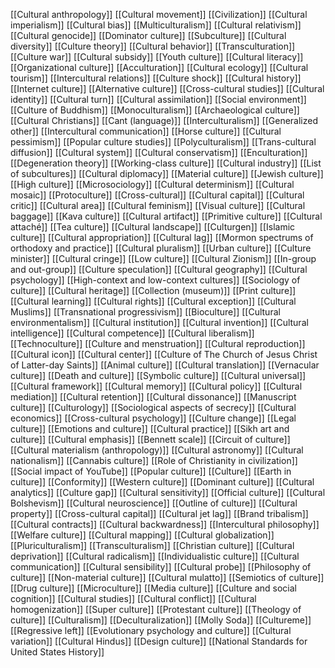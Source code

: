 [[Cultural anthropology]]
[[Cultural movement]]
[[Civilization]]
[[Cultural imperialism]]
[[Cultural bias]]
[[Multiculturalism]]
[[Cultural relativism]]
[[Cultural genocide]]
[[Dominator culture]]
[[Subculture]]
[[Cultural diversity]]
[[Culture theory]]
[[Cultural behavior]]
[[Transculturation]]
[[Culture war]]
[[Cultural subsidy]]
[[Youth culture]]
[[Cultural literacy]]
[[Organizational culture]]
[[Acculturation]]
[[Cultural ecology]]
[[Cultural tourism]]
[[Intercultural relations]]
[[Culture shock]]
[[Cultural history]]
[[Internet culture]]
[[Alternative culture]]
[[Cross-cultural studies]]
[[Cultural identity]]
[[Cultural turn]]
[[Cultural assimilation]]
[[Social environment]]
[[Culture of Buddhism]]
[[Monoculturalism]]
[[Archaeological culture]]
[[Cultural Christians]]
[[Cant (language)]]
[[Interculturalism]]
[[Generalized other]]
[[Intercultural communication]]
[[Horse culture]]
[[Cultural pessimism]]
[[Popular culture studies]]
[[Polyculturalism]]
[[Trans-cultural diffusion]]
[[Cultural system]]
[[Cultural conservatism]]
[[Enculturation]]
[[Degeneration theory]]
[[Working-class culture]]
[[Cultural industry]]
[[List of subcultures]]
[[Cultural diplomacy]]
[[Material culture]]
[[Jewish culture]]
[[High culture]]
[[Microsociology]]
[[Cultural determinism]]
[[Cultural mosaic]]
[[Protoculture]]
[[Cross-cultural]]
[[Cultural capital]]
[[Cultural critic]]
[[Cultural area]]
[[Cultural feminism]]
[[Visual culture]]
[[Cultural baggage]]
[[Kava culture]]
[[Cultural artifact]]
[[Primitive culture]]
[[Cultural attaché]]
[[Tea culture]]
[[Cultural landscape]]
[[Culturgen]]
[[Islamic culture]]
[[Cultural appropriation]]
[[Cultural lag]]
[[Mormon spectrums of orthodoxy and practice]]
[[Cultural pluralism]]
[[Urban culture]]
[[Culture minister]]
[[Cultural cringe]]
[[Low culture]]
[[Cultural Zionism]]
[[In-group and out-group]]
[[Culture speculation]]
[[Cultural geography]]
[[Cultural psychology]]
[[High-context and low-context cultures]]
[[Sociology of culture]]
[[Cultural heritage]]
[[Collection (museum)]]
[[Print culture]]
[[Cultural learning]]
[[Cultural rights]]
[[Cultural exception]]
[[Cultural Muslims]]
[[Transnational progressivism]]
[[Bioculture]]
[[Cultural environmentalism]]
[[Cultural institution]]
[[Cultural invention]]
[[Cultural intelligence]]
[[Cultural competence]]
[[Cultural liberalism]]
[[Technoculture]]
[[Culture and menstruation]]
[[Cultural reproduction]]
[[Cultural icon]]
[[Cultural center]]
[[Culture of The Church of Jesus Christ of Latter-day Saints]]
[[Animal culture]]
[[Cultural translation]]
[[Vernacular culture]]
[[Death and culture]]
[[Symbolic culture]]
[[Cultural universal]]
[[Cultural framework]]
[[Cultural memory]]
[[Cultural policy]]
[[Cultural mediation]]
[[Cultural retention]]
[[Cultural dissonance]]
[[Manuscript culture]]
[[Culturology]]
[[Sociological aspects of secrecy]]
[[Cultural economics]]
[[Cross-cultural psychology]]
[[Culture change]]
[[Legal culture]]
[[Emotions and culture]]
[[Cultural practice]]
[[Sikh art and culture]]
[[Cultural emphasis]]
[[Bennett scale]]
[[Circuit of culture]]
[[Cultural materialism (anthropology)]]
[[Cultural astronomy]]
[[Cultural nationalism]]
[[Cannabis culture]]
[[Role of Christianity in civilization]]
[[Social impact of YouTube]]
[[Popular culture]]
[[Culture]]
[[Earth in culture]]
[[Conformity]]
[[Western culture]]
[[Dominant culture]]
[[Cultural analytics]]
[[Culture gap]]
[[Cultural sensitivity]]
[[Official culture]]
[[Cultural Bolshevism]]
[[Cultural neuroscience]]
[[Outline of culture]]
[[Cultural property]]
[[Cross-cultural capital]]
[[Cultural jet lag]]
[[Brand tribalism]]
[[Cultural contracts]]
[[Cultural backwardness]]
[[Intercultural philosophy]]
[[Welfare culture]]
[[Cultural mapping]]
[[Cultural globalization]]
[[Pluriculturalism]]
[[Transculturalism]]
[[Christian culture]]
[[Cultural deprivation]]
[[Cultural radicalism]]
[[Individualistic culture]]
[[Cultural communication]]
[[Cultural sensibility]]
[[Cultural probe]]
[[Philosophy of culture]]
[[Non-material culture]]
[[Cultural mulatto]]
[[Semiotics of culture]]
[[Drug culture]]
[[Microculture]]
[[Media culture]]
[[Culture and social cognition]]
[[Cultural studies]]
[[Cultural conflict]]
[[Cultural homogenization]]
[[Super culture]]
[[Protestant culture]]
[[Theology of culture]]
[[Culturalism]]
[[Deculturalization]]
[[Molly Soda]]
[[Cultureme]]
[[Regressive left]]
[[Evolutionary psychology and culture]]
[[Cultural variation]]
[[Cultural Hindus]]
[[Design culture]]
[[National Standards for United States History]]
